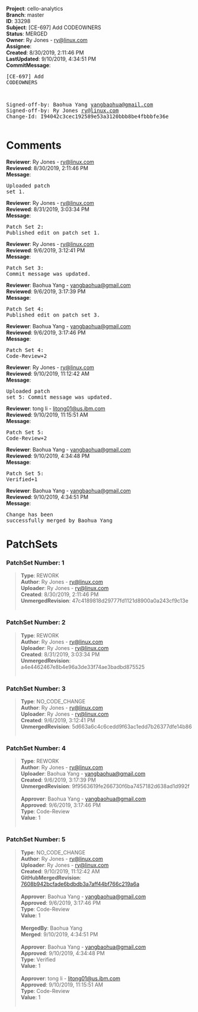<strong>Project</strong>: cello-analytics<br><strong>Branch</strong>: master<br><strong>ID</strong>: 33298<br><strong>Subject</strong>: [CE-697] Add CODEOWNERS<br><strong>Status</strong>: MERGED<br><strong>Owner</strong>: Ry Jones - ry@linux.com<br><strong>Assignee</strong>:<br><strong>Created</strong>: 8/30/2019, 2:11:46 PM<br><strong>LastUpdated</strong>: 9/10/2019, 4:34:51 PM<br><strong>CommitMessage</strong>:<br><pre>[CE-697] Add CODEOWNERS

Signed-off-by: Baohua Yang <yangbaohua@gmail.com>
Signed-off-by: Ry Jones <ry@linux.com>
Change-Id: I94042c3cec192589e53a3120bbb8be4fbbbfe36e
</pre><h1>Comments</h1><strong>Reviewer</strong>: Ry Jones - ry@linux.com<br><strong>Reviewed</strong>: 8/30/2019, 2:11:46 PM<br><strong>Message</strong>: <pre>Uploaded patch set 1.</pre><strong>Reviewer</strong>: Ry Jones - ry@linux.com<br><strong>Reviewed</strong>: 8/31/2019, 3:03:34 PM<br><strong>Message</strong>: <pre>Patch Set 2: Published edit on patch set 1.</pre><strong>Reviewer</strong>: Ry Jones - ry@linux.com<br><strong>Reviewed</strong>: 9/6/2019, 3:12:41 PM<br><strong>Message</strong>: <pre>Patch Set 3: Commit message was updated.</pre><strong>Reviewer</strong>: Baohua Yang - yangbaohua@gmail.com<br><strong>Reviewed</strong>: 9/6/2019, 3:17:39 PM<br><strong>Message</strong>: <pre>Patch Set 4: Published edit on patch set 3.</pre><strong>Reviewer</strong>: Baohua Yang - yangbaohua@gmail.com<br><strong>Reviewed</strong>: 9/6/2019, 3:17:46 PM<br><strong>Message</strong>: <pre>Patch Set 4: Code-Review+2</pre><strong>Reviewer</strong>: Ry Jones - ry@linux.com<br><strong>Reviewed</strong>: 9/10/2019, 11:12:42 AM<br><strong>Message</strong>: <pre>Uploaded patch set 5: Commit message was updated.</pre><strong>Reviewer</strong>: tong  li - litong01@us.ibm.com<br><strong>Reviewed</strong>: 9/10/2019, 11:15:51 AM<br><strong>Message</strong>: <pre>Patch Set 5: Code-Review+2</pre><strong>Reviewer</strong>: Baohua Yang - yangbaohua@gmail.com<br><strong>Reviewed</strong>: 9/10/2019, 4:34:48 PM<br><strong>Message</strong>: <pre>Patch Set 5: Verified+1</pre><strong>Reviewer</strong>: Baohua Yang - yangbaohua@gmail.com<br><strong>Reviewed</strong>: 9/10/2019, 4:34:51 PM<br><strong>Message</strong>: <pre>Change has been successfully merged by Baohua Yang</pre><h1>PatchSets</h1><h3>PatchSet Number: 1</h3><blockquote><strong>Type</strong>: REWORK<br><strong>Author</strong>: Ry Jones - ry@linux.com<br><strong>Uploader</strong>: Ry Jones - ry@linux.com<br><strong>Created</strong>: 8/30/2019, 2:11:46 PM<br><strong>UnmergedRevision</strong>: 47c4189818d29777fd1121d8900a0a243cf9c13e<br><br></blockquote><h3>PatchSet Number: 2</h3><blockquote><strong>Type</strong>: REWORK<br><strong>Author</strong>: Ry Jones - ry@linux.com<br><strong>Uploader</strong>: Ry Jones - ry@linux.com<br><strong>Created</strong>: 8/31/2019, 3:03:34 PM<br><strong>UnmergedRevision</strong>: a4e4462467e8b4e96a3de33f74ae3badbd875525<br><br></blockquote><h3>PatchSet Number: 3</h3><blockquote><strong>Type</strong>: NO_CODE_CHANGE<br><strong>Author</strong>: Ry Jones - ry@linux.com<br><strong>Uploader</strong>: Ry Jones - ry@linux.com<br><strong>Created</strong>: 9/6/2019, 3:12:41 PM<br><strong>UnmergedRevision</strong>: 5d663a6c4c6cedd9f63ac1edd7b26377dfe14b86<br><br></blockquote><h3>PatchSet Number: 4</h3><blockquote><strong>Type</strong>: REWORK<br><strong>Author</strong>: Ry Jones - ry@linux.com<br><strong>Uploader</strong>: Baohua Yang - yangbaohua@gmail.com<br><strong>Created</strong>: 9/6/2019, 3:17:39 PM<br><strong>UnmergedRevision</strong>: 9f9563619fe266730f6ba7457182d638ad1d992f<br><br><strong>Approver</strong>: Baohua Yang - yangbaohua@gmail.com<br><strong>Approved</strong>: 9/6/2019, 3:17:46 PM<br><strong>Type</strong>: Code-Review<br><strong>Value</strong>: 1<br><br></blockquote><h3>PatchSet Number: 5</h3><blockquote><strong>Type</strong>: NO_CODE_CHANGE<br><strong>Author</strong>: Ry Jones - ry@linux.com<br><strong>Uploader</strong>: Ry Jones - ry@linux.com<br><strong>Created</strong>: 9/10/2019, 11:12:42 AM<br><strong>GitHubMergedRevision</strong>: [7608b942bcfade6bdbdb3a7aff44bf766c219a6a](https://github.com/hyperledger/cello-analytics/commit/7608b942bcfade6bdbdb3a7aff44bf766c219a6a)<br><br><strong>Approver</strong>: Baohua Yang - yangbaohua@gmail.com<br><strong>Approved</strong>: 9/6/2019, 3:17:46 PM<br><strong>Type</strong>: Code-Review<br><strong>Value</strong>: 1<br><br><strong>MergedBy</strong>: Baohua Yang<br><strong>Merged</strong>: 9/10/2019, 4:34:51 PM<br><br><strong>Approver</strong>: Baohua Yang - yangbaohua@gmail.com<br><strong>Approved</strong>: 9/10/2019, 4:34:48 PM<br><strong>Type</strong>: Verified<br><strong>Value</strong>: 1<br><br><strong>Approver</strong>: tong  li - litong01@us.ibm.com<br><strong>Approved</strong>: 9/10/2019, 11:15:51 AM<br><strong>Type</strong>: Code-Review<br><strong>Value</strong>: 1<br><br></blockquote>